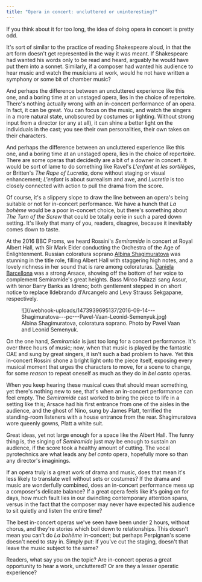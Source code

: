 ```yaml
---
title: "Opera in concert: uncluttered or uninteresting?"
---
```


If you think about it for too long, the idea of doing opera in concert is pretty odd.

It's sort of similar to the practice of reading Shakespeare aloud, in that the art form doesn't get represented in the way it was meant. If Shakespeare had wanted his words only to be read and heard, arguably he would have put them into a sonnet. Similarly, if a composer had wanted his audience to hear music and watch the musicians at work, would he not have written a symphony or some bit of chamber music?

And perhaps the difference between an uncluttered experience like this one, and a boring time at an unstaged opera, lies in the choice of repertoire. There's nothing actually wrong with an in-concert performance of an opera. In fact, it can be great. You can focus on the music, and watch the singers in a more natural state, unobscured by costumes or lighting. Without strong input from a director (or any at all), it can shine a better light on the individuals in the cast; you see their own personalities, their own takes on their characters.

And perhaps the difference between an uncluttered experience like this one, and a boring time at an unstaged opera, lies in the choice of repertoire. There are some operas that decidedly are a bit of a downer in concert. It would be sort of lame to do something like Ravel's *L'enfant et les sortilèges*, or Britten's *The Rape of Lucretia*, done without staging or visual enhancement; *L'enfant* is about surrealism and awe, and *Lucretia* is too closely connected with action to pull the drama from the score.

Of course, it's a slippery slope to draw the line between an opera's being suitable or not for in-concert performance. We have a hunch that *La bohème* would be a poor in-concert choice, but there's something about *The Turn of the Screw* that could be totally eerie in such a pared down setting. It's likely that many of you, readers, disagree, because it inevitably comes down to taste.

At the 2016 BBC Proms, we heard Rossini's *Semiramide* in concert at Royal Albert Hall, wth Sir Mark Elder conducting the Orchestra of the Age of Enlightenment. Russian coloratura soprano [Albina Shagimuratova](/scene/people/albina-shagimuratova/) was stunning in the title role, filling Albert Hall with staggering high notes, and a lovely richness in her sound that is rare among coloraturas. [Daniela Barcellona](/scene/people/daniela-barcellona/) was a strong Arsace, showing off the bottom of her voice to complement Semiramide's great heights. Bass Mirco Palazzi sang Assur, with tenor Barry Banks as Idreno; both gentlement stepped in on short notice to replace Ildebrando d'Arcangelo and Levy Strauss Sekgapane, respectively.

<figure data-type="image">
![](/webhook-uploads/1473939695137/2016-09-14---Shagimuratova---pc---Pavel-Vaan-Leonid-Semenyuk.jpg)<figcaption>Albina Shagimuratova, coloratura soprano. Photo by Pavel Vaan and Leonid Semenyuk.</figcaption>
</figure>

On the one hand, *Semiramide* is just too long for a concert performance. It's over three hours of music; now, when that music is played by the fantastic OAE and sung by great singers, it isn't such a bad problem to have. Yet this in-concert Rossini shone a bright light onto the piece itself, exposing every musical moment that urges the characters to move, for a scene to change, for some *reason* to repeat oneself as much as they do in *bel canto* operas.

When you keep hearing these musical cues that should mean something, yet there's nothing new to see, that's when an in-concert performance can feel empty. The *Semiramide* cast worked to bring the piece to life in a setting like this; Arsace had his first entrance from one of the aisles in the audience, and the ghost of Nino, sung by James Platt, terrified the standing-room listeners with a house entrance from the rear. Shagimuratova wore queenly gowns, Platt a white suit.

Great ideas, yet not large enough for a space like the Albert Hall. The funny thing is, the singing of *Semiramide* just may be enough to sustain an audience, if the score took a healthy amount of cutting. The vocal pyrotechnics are what leads any *bel canto* opera, hopefully more so than any director's imaginings. 

If an opera truly is a great work of drama and music, does that mean it's less likely to translate well without sets or costumes? If the drama and music are wonderfully combined, does an in-concert performance mess up a composer's delicate balance? If a great opera feels like it's going on for days, how much fault lies in our dwindling contemporary attention spans, versus in the fact that the composer may never have expected his audience to sit quietly and listen the entire time?

The best in-concert operas we've seen have been under 2 hours, without chorus, and they're stories which boil down to relationships. This doesn't mean you can't do *La bohème* in-concert; but perhaps Perpignan's scene doesn't need to stay in. Simply put: if you've cut the staging, doesn't that leave the music subject to the same?

Readers, what say you on the topic? Are in-concert operas a great opportunity to hear a work, uncluttered? Or are they a lesser operatic experience?
